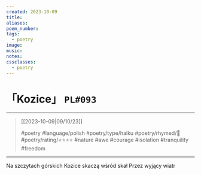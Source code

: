 ```yaml
---
created: 2023-10-09
title:
aliases:
poem_number:
tags:
  - poetry
image:
music:
notes:
cssclasses:
  - poetry
---
```

# 「Kozice」 `PL#093`

---

> [[2023-10-09|09/10/23]]
> 
> #poetry 
> #language/polish 
> #poetry/type/haiku 
> #poetry/rhymed/🔴 
> #poetry/rating/⭐⭐⭐⭐ 
> #nature #awe #courage #isolation #tranquility #freedom 

---

Na szczytach górskich
Kozice skaczą wśród skał
Przez wyjący wiatr